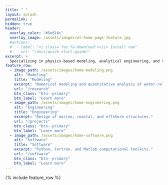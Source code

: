 ```yaml
---
title: " "
layout: splash
permalink: /
hidden: true
header:
  overlay_color: "#5e616c"
  overlay_image: /assets/images/wt-home-page-feature.jpg
  #actions:
  #  - label: "<i class='fas fa-download'></i> Install now"
  #    url: "/docs/quick-start-guide/"
excerpt: >
  Specializing in physics-based modeling, analytical engineering, and software development for marine, coastal, and offshore environments. <bf />
feature_row:
  - image_path: /assets/images/home-modeling.png
    alt: "Modeling"
    title: "Modeling"
    excerpt: "Numerical modeling and quantitative analysis of water-related systems."
    url: "/research"
    btn_class: "btn--primary"
    btn_label: "Learn more"
  - image_path: /assets/images/home-engineering.png
    alt: "Engineering"
    title: "Engineering"
    excerpt: "Design of marine, coastal, and offshore structures."
    url: "/projects"
    btn_class: "btn--primary"
    btn_label: "Learn more"      
  - image_path: /assets/images/home-software.png
    alt: "Software"
    title: "Software"
    excerpt: "Python, Fortran, and Matlab computational toolkits."
    url: "/software"
    btn_class: "btn--primary"
    btn_label: "Learn more"      
---
```


{% include feature_row %}

